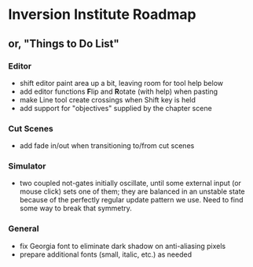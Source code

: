 # Inversion Institute Roadmap
## or, "Things to Do List"

### Editor
- shift editor paint area up a bit, leaving room for tool help below
- add editor functions **F**lip and **R**otate (with help) when pasting
- make Line tool create crossings when Shift key is held
- add support for "objectives" supplied by the chapter scene

### Cut Scenes
- add fade in/out when transitioning to/from cut scenes

### Simulator
- two coupled not-gates initially oscillate, until some external input (or mouse click) sets one of them; they are balanced in an unstable state because of the perfectly regular update pattern we use.  Need to find some way to break that symmetry.

### General
- fix Georgia font to eliminate dark shadow on anti-aliasing pixels
- prepare additional fonts (small, italic, etc.) as needed

